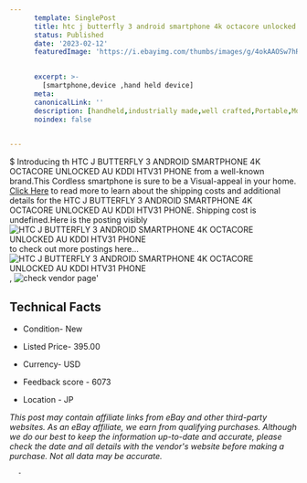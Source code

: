 ```yaml
---
      template: SinglePost
      title: htc j butterfly 3 android smartphone 4k octacore unlocked au kddi htv31 phone
      status: Published
      date: '2023-02-12'
      featuredImage: 'https://i.ebayimg.com/thumbs/images/g/4okAAOSw7hRWQKaB/s-l225.jpg'
       

      excerpt: >-
        [smartphone,device ,hand held device]
      meta:
      canonicalLink: ''
      description: [handheld,industrially made,well crafted,Portable,Mobile,Compact,Convenient,Lightweight,Maneuverable,Man-portable,Miniature,Carriable,Hand-held,Light,Holdable,Transportable,Mobile device,Pocket-sized,On-the-go,Wireless,Cordless,Compact size,Convenient size, smartphone,device ,hand held device]
      noindex: false
      

---
```

$
      Introducing th HTC J BUTTERFLY 3 ANDROID SMARTPHONE 4K OCTACORE UNLOCKED AU KDDI HTV31 PHONE from a well-known brand.This Cordless smartphone is sure to be a Visual-appeal in your home. [Click Here](https://www.ebay.com/itm/264271563261?hash=item3d87d009fd%3Ag%3A4okAAOSw7hRWQKaB&mkevt=1&mkcid=1&mkrid=711-53200-19255-0&campid=%253CePNCampaignId%253E&customid=%253CreferenceId%253E&toolid=10049) to read more to learn about the shipping costs and additional details for the HTC J BUTTERFLY 3 ANDROID SMARTPHONE 4K OCTACORE UNLOCKED AU KDDI HTV31 PHONE. Shipping cost is undefined.Here is the posting visibly ![HTC J BUTTERFLY 3 ANDROID SMARTPHONE 4K OCTACORE UNLOCKED AU KDDI HTV31 PHONE](https://i.ebayimg.com/thumbs/images/g/4okAAOSw7hRWQKaB/s-l225.jpg) to check out more postings here... ![HTC J BUTTERFLY 3 ANDROID SMARTPHONE 4K OCTACORE UNLOCKED AU KDDI HTV31 PHONE](https://i.ebayimg.com/images/g/4okAAOSw7hRWQKaB/s-l640.jpg), ![check vendor page](https://origin-galleryplus.ebayimg.com/ws/web/264271563261_2_0_1/225x225.jpg,https://origin-galleryplus.ebayimg.com/ws/web/264271563261_3_0_1/225x225.jpg,https://origin-galleryplus.ebayimg.com/ws/web/264271563261_4_0_1/225x225.jpg,https://origin-galleryplus.ebayimg.com/ws/web/264271563261_5_0_1/225x225.jpg,https://origin-galleryplus.ebayimg.com/ws/web/264271563261_6_0_1/225x225.jpg,https://origin-galleryplus.ebayimg.com/ws/web/264271563261_7_0_1/225x225.jpg,https://origin-galleryplus.ebayimg.com/ws/web/264271563261_8_0_1/225x225.jpg,https://origin-galleryplus.ebayimg.com/ws/web/264271563261_9_0_1/225x225.jpg)'

      

 ## Technical Facts 



     
      

 - Condition- New 


      

 - Listed Price- 395.00 


      

 - Currency- USD 


      

 - Feedback score - 6073 


      

 - Location - JP 


      
      

 *_This post may contain affiliate links from eBay and other third-party websites. As an eBay affiliate, we earn from qualifying purchases. Although we do our best to keep the information up-to-date and accurate, please check the date and all details with the vendor's website before making a purchase. Not all data may be accurate._*




      -
